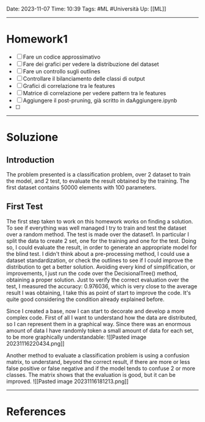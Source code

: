 Date: 2023-11-07
Time: 10:39
Tags: #ML #Università 
Up: [[ML]]

---
# Homework1

- [ ] Fare un codice approssimativo
- [ ] Fare dei grafici per vedere la distribuzione del dataset
- [ ] Fare un controllo sugli outlines
- [ ] Controllare il bilanciamento delle classi di output
- [ ] Grafici di correlazione tra le features
- [ ] Matrice di correlazione per vedere pattern tra le features
- [ ] Aggiungere il post-pruning, già scritto in daAggiungere.ipynb
- [ ] 

---
# Soluzione

## Introduction
The problem presented is a classification problem, over 2 dataset to train the model, and 2 test, to evaluate the result obtained by the training. The first dataset contains 50000 elements with 100 parameters.  

## First Test
The first step taken to work on this homework works on finding a solution. To see if everything was well managed I try to train and test the dataset over a random method. The test is made over the dataset1. In particular I split the data to create 2 set, one for the training and one for the test. Doing so, I could evaluate the result, in order to generate an appropriate model for the blind test. I didn't think about a pre-processing method, I could use a dataset standardization, or check the outlines to see if I could improve the distribution to get a better solution. Avoiding every kind of simplification, or improvements, I just run the code over the DecisionalTree() method, obtaining a proper solution. Just to verify the correct evaluation over the test, I measured the accuracy: 0.976036, which is very close to the average result I was obtaining, I take this as point of start to improve the code. It's quite good considering the condition already explained before. 

Since I created a base, now I can start to decorate and develop a more complex code.
First of all I want to understand how the data are distributed, so I can represent them in a graphical way. Since there was an enormous amount of data I have randomly token a small amount of data for each set, to be more graphically understandable:
![[Pasted image 20231116220434.png]] 


Another method to evaluate a classification problem is using a confusion matrix, to understand, beyond the correct result, if there are more or less false positive or false negative and if the model tends to confuse 2 or more classes. The matrix shows that the evaluation is good, but it can be improved.
![[Pasted image 20231116181213.png]]



---
# References
